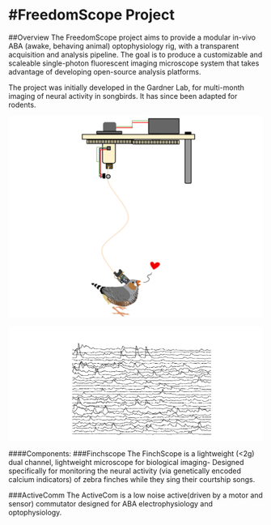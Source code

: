 #FreedomScope Project
============

##Overview
The FreedomScope project aims to provide a modular in-vivo ABA (awake, behaving animal) optophysiology rig, with a transparent acquisition and analysis pipeline. The goal is to produce a customizable and scaleable single-photon fluorescent imaging microscope system that takes advantage of developing open-source analysis platforms.

The project was initially developed in the Gardner Lab, for multi-month imaging of neural activity in songbirds. It has since been adapted for rodents.

![ScreenShot](ACS3.png)

![ScreenShot](TRACES.png)



####Components:
###Finchscope
The FinchScope is a lightweight (<2g) dual channel, lightweight microscope for biological imaging- Designed specifically for monitoring the neural activity (via genetically encoded calcium indicators) of zebra finches while they sing their courtship songs.

###ActiveComm
The ActiveCom is a low noise active(driven by a motor and sensor) commutator designed for ABA electrophysiology and optophysiology.
